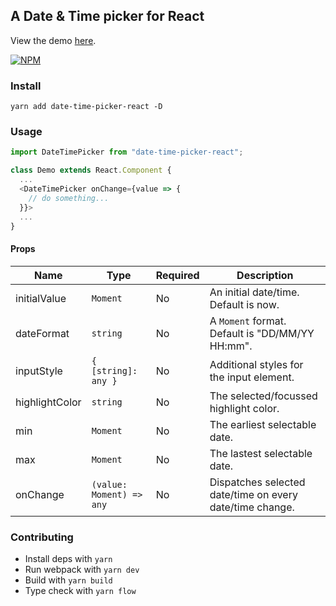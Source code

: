 ## A Date & Time picker for React

View the demo [here](https://kjkta.github.io/date-time-picker-react/).

[![NPM](https://nodei.co/npm/date-time-picker-react.png)](https://nodei.co/npm/date-time-picker-react/)

### Install

`yarn add date-time-picker-react -D`

### Usage

```js
import DateTimePicker from "date-time-picker-react";

class Demo extends React.Component {
  ...
  <DateTimePicker onChange={value => {
    // do something...
  }}>
  ...
}
```

#### Props

Name | Type | Required | Description
---|---|---|---
initialValue | `Moment` | No | An initial date/time. Default is now.
dateFormat | `string` | No | A `Moment` format. Default is "DD/MM/YY HH:mm".
inputStyle | `{ [string]: any }` | No | Additional styles for the input element.
highlightColor | `string` | No | The selected/focussed highlight color.
min | `Moment` | No | The earliest selectable date.
max | `Moment` | No | The lastest selectable date.
onChange | `(value: Moment) => any` | No | Dispatches selected date/time on every date/time change.

### Contributing

- Install deps with `yarn`
- Run webpack with `yarn dev`
- Build with `yarn build`
- Type check with `yarn flow`
